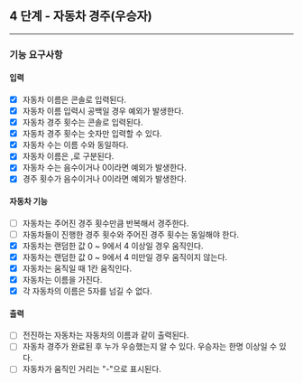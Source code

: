 ## 4 단계 - 자동차 경주(우승자)

---

### 기능 요구사항

#### 입력
* [x] 자동차 이름은 콘솔로 입력된다.
* [x] 자동차 이름 입력시 공백일 경우 예외가 발생한다.
* [x] 자동차 경주 횟수는 콘솔로 입력된다.
* [x] 자동차 경주 횟수는 숫자만 입력할 수 있다.
* [x] 자동차 수는 이름 수와 동일하다.
* [x] 자동차 이름은 ,로 구분된다.
* [x] 자동차 수는 음수이거나 0이라면 예외가 발생한다.
* [x] 경주 횟수가 음수이거나 0이라면 예외가 발생한다.

#### 자동차 기능
* [ ] 자동차는 주어진 경주 횟수만큼 반복해서 경주한다.
* [ ] 자동차들이 진행한 경주 횟수와 주어진 경주 횟수는 동일해야 한다.
* [x] 자동차는 랜덤한 값 0 ~ 9에서 4 이상일 경우 움직인다.
* [x] 자동차는 랜덤한 값 0 ~ 9에서 4 미만일 경우 움직이지 않는다.
* [x] 자동차는 움직일 때 1칸 움직인다.
* [x] 자동차는 이름을 가진다.
* [x] 각 자동차의 이름은 5자를 넘길 수 없다.

#### 출력
* [ ] 전진하는 자동차는 자동차의 이름과 같이 출력된다.
* [ ] 자동차 경주가 완료된 후 누가 우승했는지 알 수 있다. 우승자는 한명 이상일 수 있다.
* [ ] 자동차가 움직인 거리는 "-"으로 표시된다.
